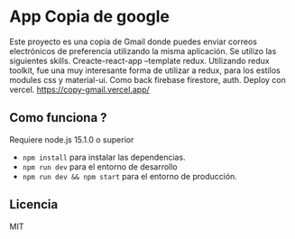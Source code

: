 # App Copia de google

Este proyecto es una copia de Gmail donde puedes enviar correos electrónicos de preferencia utilizando la misma aplicación.
Se utilizo las siguientes skills. Creacte-react-app –template redux. Utilizando redux toolkit, fue una muy interesante forma de utilizar a redux, para los estilos modules css y material-ui. Como back firebase firestore, auth. Deploy con vercel.
https://copy-gmail.vercel.app/

## Como funciona ?

Requiere node.js 15.1.0 o superior 

* `npm install` para instalar  las dependencias.
* `npm run dev` para el entorno de desarrollo
* `npm run dev && npm start` para el entorno de producción.




## Licencia

MIT

